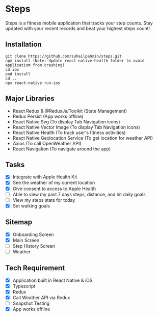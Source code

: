 # Steps

Steps is a fitness mobile application that tracks your step counts. Stay updated with your recent records and beat your highest steps count!

## Installation

```
git clone https://github.com/suhailpahmin/steps.git
npm install (Note: Update react-native-health folder to avoid applicatiom from crashing)
cd ios
pod install
cd ..
npx react-native run-ios
```

## Major Libraries

- React Redux & @ReduxJs/Toolkit (State Management)
- Redux Persist (App works offline)
- React Native Svg (To display Tab Navigation icons)
- React Native Vector Image (To display Tab Navigation icons)
- React Native Health (To track user's fitness activities)
- React Native Geolocation Service (To get location for weather API)
- Axios (To call OpenWeather API)
- React Navigation (To navigate around the app)

## Tasks

- [x] Integrate with Apple Health Kit
- [x] See the weather of my current location
- [x] Give consent to access to Apple Health
- [ ] Able to view my past 7 days steps, distance, and hit daily goals
- [ ] View my steps stats for today
- [x] Set walking goals

## Sitemap

- [x] Onboarding Screen
- [x] Main Screen
- [ ] Step History Screen
- [ ] Weather

## Tech Requirement

- [x] Application built in React Native & iOS
- [x] Typescript
- [x] Redux
- [x] Call Weather API via Redux
- [ ] Snapshot Testing
- [x] App works offline
